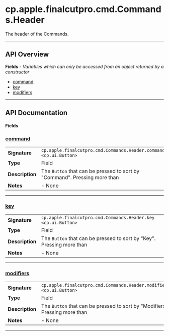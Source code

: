 # cp.apple.finalcutpro.cmd.Commands.Header

The header of the Commands.

---

## API Overview
**Fields** - _Variables which can only be accessed from an object returned by a constructor_
 * [command](#command)
 * [key](#key)
 * [modifiers](#modifiers)


---

## API Documentation

#### Fields


### [command](#command)

|                                             |                                                                                     |
| --------------------------------------------|-------------------------------------------------------------------------------------|
| **Signature**                               | `cp.apple.finalcutpro.cmd.Commands.Header.command <cp.ui.Button>`                                                                    |
| **Type**                                    | Field                                                                     |
| **Description**                             | The `Button` that can be pressed to sort by "Command". Pressing more than                                                                     |
| **Notes**                                   | - None |

---


### [key](#key)

|                                             |                                                                                     |
| --------------------------------------------|-------------------------------------------------------------------------------------|
| **Signature**                               | `cp.apple.finalcutpro.cmd.Commands.Header.key <cp.ui.Button>`                                                                    |
| **Type**                                    | Field                                                                     |
| **Description**                             | The `Button` that can be pressed to sort by "Key". Pressing more than                                                                     |
| **Notes**                                   | - None |

---


### [modifiers](#modifiers)

|                                             |                                                                                     |
| --------------------------------------------|-------------------------------------------------------------------------------------|
| **Signature**                               | `cp.apple.finalcutpro.cmd.Commands.Header.modifiers <cp.ui.Button>`                                                                    |
| **Type**                                    | Field                                                                     |
| **Description**                             | The `Button` that can be pressed to sort by "Modifiers". Pressing more than                                                                     |
| **Notes**                                   | - None |

---

